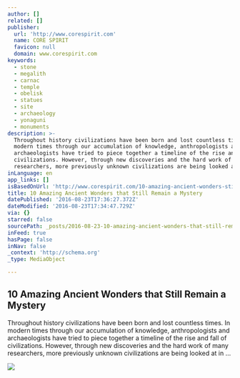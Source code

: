 ```yaml
---
author: []
related: []
publisher:
  url: 'http://www.corespirit.com'
  name: CORE SPIRIT
  favicon: null
  domain: www.corespirit.com
keywords:
  - stone
  - megalith
  - carnac
  - temple
  - obelisk
  - statues
  - site
  - archaeology
  - yonaguni
  - monuments
description: >-
  Throughout history civilizations have been born and lost countless times. In
  modern times through our accumulation of knowledge, anthropologists and
  archaeologists have tried to piece together a timeline of the rise and fall of
  civilizations. However, through new discoveries and the hard work of many
  researchers, more previously unknown civilizations are being looked at in ...
inLanguage: en
app_links: []
isBasedOnUrl: 'http://www.corespirit.com/10-amazing-ancient-wonders-still-remain-mystery/'
title: 10 Amazing Ancient Wonders that Still Remain a Mystery
datePublished: '2016-08-23T17:36:27.372Z'
dateModified: '2016-08-23T17:34:47.729Z'
via: {}
starred: false
sourcePath: _posts/2016-08-23-10-amazing-ancient-wonders-that-still-remain-a-mystery.md
inFeed: true
hasPage: false
inNav: false
_context: 'http://schema.org'
_type: MediaObject

---
```

<article style=""><h1>10 Amazing Ancient Wonders that Still Remain a Mystery</h1><p>Throughout history civilizations have been born and lost countless times. In modern times through our accumulation of knowledge, anthropologists and archaeologists have tried to piece together a timeline of the rise and fall of civilizations. However, through new discoveries and the hard work of many researchers, more previously unknown civilizations are being looked at in ...</p><img src="http://www.corespirit.com/wp-content/uploads/2016/08/10-ancient-wonders-that-still-remain-a-mystery.jpg" /></article>